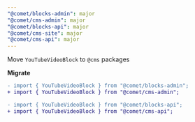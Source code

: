 ```yaml
---
"@comet/blocks-admin": major
"@comet/cms-admin": major
"@comet/blocks-api": major
"@comet/cms-site": major
"@comet/cms-api": major
---
```


Move `YouTubeVideoBlock` to `@cms` packages

**Migrate**

```diff
- import { YouTubeVideoBlock } from "@comet/blocks-admin";
+ import { YouTubeVideoBlock } from "@comet/cms-admin";
```

```diff
- import { YouTubeVideoBlock } from "@comet/blocks-api";
+ import { YouTubeVideoBlock } from "@comet/cms-api";
```

